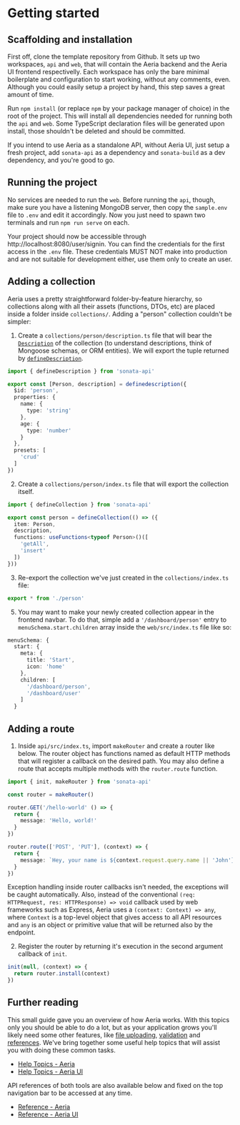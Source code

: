 # Getting started

## Scaffolding and installation

First off, clone the template repository from Github. It sets up two workspaces, `api` and `web`, that will contain the Aeria backend and the Aeria UI frontend respectivelly. Each workspace has only the bare minimal boilerplate and configuration to start working, without any comments, even. Although you could easily setup a project by hand, this step saves a great amount of time.

Run `npm install` (or replace `npm` by your package manager of choice) in the root of the project. This will install all dependencies needed for running both the `api` and `web`. Some TypeScript declaration files will be generated upon install, those shouldn't be deleted and should be committed.

If you intend to use Aeria as a standalone API, without Aeria UI, just setup a fresh project, add `sonata-api` as a dependency and `sonata-build` as a dev dependency, and you're good to go.


## Running the project

No services are needed to run the `web`. Before running the `api`, though, make sure you have a listening MongoDB server, then copy the `sample.env` file to `.env` and edit it accordingly. Now you just need to spawn two terminals and run `npm run serve` on each.

Your project should now be accessible through http://localhost:8080/user/signin. You can find the credentials for the first access in the `.env` file. These credentials MUST NOT make into production and are not suitable for development either, use them only to create an user.


## Adding a collection

Aeria uses a pretty straightforward folder-by-feature hierarchy, so collections along with all their assets (functions, DTOs, etc) are placed inside a folder inside `collections/`. Adding a "person" collection couldn't be simpler:

1. Create a `collections/person/description.ts` file that will bear the [`Description`](/aeria/description) of the collection (to understand descriptions, think of Mongoose schemas, or ORM entities). We will export the tuple returned by [`defineDescription`](/aeria/define-description).

```typescript
import { defineDescription } from 'sonata-api'

export const [Person, description] = definedescription({
  $id: 'person',
  properties: {
    name: {
      type: 'string'
    },
    age: {
      type: 'number'
    }
  },
  presets: [
    'crud'
  ]
})
```

2. Create a `collections/person/index.ts` file that will export the collection itself.

```typescript
import { defineCollection } from 'sonata-api'

export const person = defineCollection(() => ({
  item: Person,
  description,
  functions: useFunctions<typeof Person>()([
    'getAll',
    'insert'
  ])
}))
```

3. Re-export the collection we've just created in the `collections/index.ts` file:

```typescript
export * from './person'
```

5. You may want to make your newly created collection appear in the frontend navbar. To do that, simple add a `'/dashboard/person'` entry to `menuSchema.start.children` array inside the `web/src/index.ts` file like so:

```typescript
menuSchema: {
  start: {
    meta: {
      title: 'Start',
      icon: 'home'
    },
    children: [
      '/dashboard/person',
      '/dashboard/user'
    ]
  }
```

## Adding a route

1. Inside `api/src/index.ts`, import `makeRouter` and create a router like below. The router object has functions named as default HTTP methods that will register a callback on the desired path. You may also define a route that accepts multiple methods with the `router.route` function.

```typescript
import { init, makeRouter } from 'sonata-api'

const router = makeRouter()

router.GET('/hello-world' () => {
  return {
    message: 'Hello, world!'
  }
})

router.route(['POST', 'PUT'], (context) => {
  return {
    message: `Hey, your name is ${context.request.query.name || 'John'}`
  }
})
```

Exception handling inside router callbacks isn't needed, the exceptions will be caught automatically. Also, instead of the conventional `(req: HTTPRequest, res: HTTPResponse) => void` callback used by web frameworks such as Express, Aeria uses a `(context: Context) => any`, where `Context` is a top-level object that gives access to all API resources and `any` is an object or primitive value that will be returned also by the endpoint.

2. Register the router by returning it's execution in the second argument callback of `init`.

```typescript
init(null, (context) => {
  return router.install(context)
})
```

## Further reading

This small guide gave you an overview of how Aeria works. With this topics only you should be able to do a lot, but as your application grows you'll likely need some other features, like [file uploading](/aeria/help-topics/create-an-upload-field), [validation](/aeria/help-topics/validate-an-object-against-a-schema) and [references](/aeria/help-topics/reference-another-collection). We've bring together some useful help topics that will assist you with doing these common tasks.

- [Help Topics - Aeria](/aeria/help-topics/)
- [Help Topics - Aeria UI](/aeria-ui/help-topics/)

API references of both tools are also available below and fixed on the top navigation bar to be accessed at any time.

- [Reference - Aeria](/aeria/)
- [Reference - Aeria UI](/aeria-ui/)

